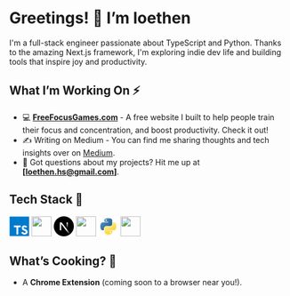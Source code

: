 # Greetings! 📢 I’m loethen

I'm a full-stack engineer passionate about TypeScript and Python. Thanks to the amazing Next.js framework, I'm exploring indie dev life and building tools that inspire joy and productivity.

## What I’m Working On ⚡ 
  + 💻 **[FreeFocusGames.com](https://www.freefocusgames.com)**  - A free website I built to help people train their focus and concentration, and boost productivity. Check it out!
  + ✍️ Writing on Medium - You can find me sharing thoughts and tech insights over on [Medium](https://medium.com/@@hungsouth). 
  + 💬 Got questions about my projects? Hit me up at **[loethen.hs@gmail.com]**.

## Tech Stack 🦾

[<img src="https://raw.githubusercontent.com/devicons/devicon/master/icons/typescript/typescript-original.svg" width="36" height="36" />](https://www.typescriptlang.org/)
[<img src="https://cdn.jsdelivr.net/gh/devicons/devicon/icons/javascript/javascript-original.svg" width="36" height="36" />](https://developer.mozilla.org/en-US/docs/Web/JavaScript)
[<img src="https://raw.githubusercontent.com/devicons/devicon/master/icons/nextjs/nextjs-original.svg" width="36" height="36" />](https://nextjs.org/)
[<img src="https://cdn.jsdelivr.net/gh/devicons/devicon/icons/react/react-original.svg" width="36" height="36" />](https://reactjs.org/)
[<img src="https://raw.githubusercontent.com/devicons/devicon/master/icons/python/python-original.svg" width="36" height="36" />](https://www.python.org/)
[<img src="https://cdn.jsdelivr.net/gh/devicons/devicon/icons/postgresql/postgresql-plain.svg" width="36" height="36" />](https://www.postgresql.org/)


## What’s Cooking? 🍳
- A **Chrome Extension** (coming soon to a browser near you!).  

